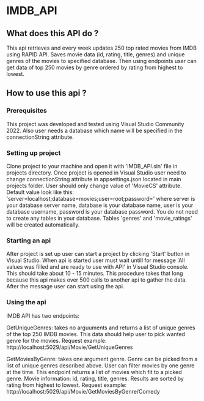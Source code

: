 # IMDB_API

## What does this API do ?
This api retrieves and every week updates 250 top rated movies from IMDB using RAPID API. Saves movie data (id, rating, title, genres) and unique genres of the movies to specified database. Then using endpoints user can get data of top 250 movies by genre ordered by rating from highest to lowest.

## How to use this api ?
### Prerequisites
This project was developed and tested using Visual Studio Community 2022. Also user needs a database which name will be specified in the connectionString attribute.

### Setting up project
Clone project to your machine and open it with 'IMDB_API.sln' file in projects directory. Once project is opened in Visual Studio user need to change connectionString attribute in appsettings.json located in main projects folder. User should only change value of 'MovieCS' attribute. Default value look like this: 'server=localhost;database=movies;user=root;password=' where server is your database server name, database is your database name, user is your database username, password is your database password. You do not need to create any tables in your database. Tables 'genres' and 'movie_ratings' will be created automatically.

### Starting an api
After project is set up user can start a project by clicking 'Start' button in Visual Studio. When api is started user must wait untill for message 'All values was filled and are ready to use with API' in Visual Studio console. This should take about 10 - 15 minutes. This procedure takes that long because this api makes over 500 calls to another api to gather the data. After the message user can  start using the api.

### Using the api
IMDB API has two endpoints:

GetUniqueGenres: takes no arguuments and returns a list of unique genres of the top 250 IMDB movies. This data should help user to pick wanted genre for the movies.
Request example: http://localhost:5029/api/Movie/GetUniqueGenres

GetMoviesByGenre: takes one argument genre. Genre can be picked from a list of unique genres described above. User can filter movies by one genre at the time. This endpoint returns a list of movies which fit to a picked genre. Movie information: id, rating, title, genres. Results are sorted by rating from highest to lowest.
Request example: http://localhost:5029/api/Movie/GetMoviesByGenre/Comedy
